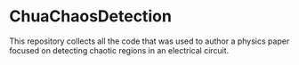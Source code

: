 # ChuaChaosDetection
This repository collects all the code that was used to author a physics paper focused on detecting chaotic regions in an electrical circuit.
